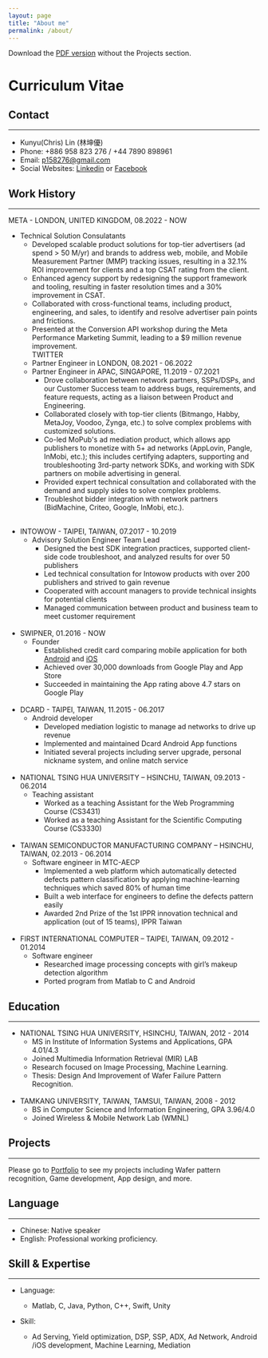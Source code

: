 ```yaml
---
layout: page
title: "About me"
permalink: /about/
---
```


Download the [PDF version](https://drive.google.com/file/d/1_1LuxFI6_fYXXXdQSvXcY4OlhTs3oQ2M/view?usp=drive_link) without the Projects section.

# Curriculum Vitae


## **Contact**
---
* Kunyu(Chris) Lin (林坤優)
* Phone: +886 958 823 276 / +44 7890 898961
* Email: p158276@gmail.com
* Social Websites: [Linkedin](https://tw.linkedin.com/in/p158276) or [Facebook](https://www.facebook.com/p158276)

## **Work History**
---
META - LONDON, UNITED KINGDOM, 08.2022 - NOW
- Technical Solution Consulatants
	- Developed scalable product solutions for top-tier advertisers (ad spend > 50 M/yr) and brands to address web, mobile, and Mobile Measurement Partner (MMP) tracking issues, resulting in a 32.1% ROI improvement for clients and a top CSAT rating from the client.
	- Enhanced agency support by redesigning the support framework and tooling, resulting in faster resolution times and a 30% improvement in CSAT.
	- Collaborated with cross-functional teams, including product, engineering, and sales, to identify and resolve advertiser pain points and frictions.
	- Presented at the Conversion API workshop during the Meta Performance Marketing Summit, leading to a $9 million revenue improvement.  
TWITTER 
	- Partner Engineer in LONDON, 08.2021 - 06.2022
	- Partner Engineer in APAC, SINGAPORE, 11.2019 - 07.2021
  		- Drove collaboration between network partners, SSPs/DSPs, and our Customer
Success team to address bugs, requirements, and feature requests, acting as a
liaison between Product and Engineering.
    	- Collaborated closely with top-tier clients (Bitmango, Habby, MetaJoy, Voodoo,
Zynga, etc.) to solve complex problems with customized solutions.
    	- Co-led MoPub's ad mediation product, which allows app publishers to monetize
with 5+ ad networks (AppLovin, Pangle, InMobi, etc.); this includes certifying
adapters, supporting and troubleshooting 3rd-party network SDKs, and working
with SDK partners on mobile advertising in general.
    	- Provided expert technical consultation and collaborated with the demand and
supply sides to solve complex problems.
		- Troubleshot bidder integration with network partners (BidMachine, Criteo,
Google, InMobi, etc.).
<br></br>
* INTOWOW - TAIPEI, TAIWAN, 07.2017 - 10.2019
	- Advisory Solution Engineer Team Lead
  		- Designed the best SDK integration practices, supported client-side code troubleshoot, and analyzed results for over 50 publishers
      - Led technical consultation for Intowow products with over 200 publishers and strived to gain revenue
      - Cooperated with account managers to provide technical insights for potential clients
      - Managed communication between product and business team to meet customer requirement
<br></br>      
* SWIPNER, 01.2016 - NOW
	- Founder
  		- Established credit card comparing mobile application for both [Android](https://tinyurl.com/hlcd978) and [iOS](https://tinyurl.com/yxbb5fa5) 
      - Achieved over 30,000 downloads from Google Play and App Store
      - Succeeded in maintaining the App rating above 4.7 stars on Google Play
<br></br>
* DCARD - TAIPEI, TAIWAN, 11.2015 - 06.2017
	- Android developer
  		-	Developed mediation logistic to manage ad networks to drive up revenue
      - Implemented and maintained Dcard Android App functions
      - Initiated several projects including server upgrade, personal nickname system, and online match service
<br></br>
* NATIONAL TSING HUA UNIVERSITY – HSINCHU, TAIWAN, 09.2013 - 06.2014
	- Teaching assistant
		- Worked as a teaching Assistant for the Web Programming Course (CS3431)
		- Worked as a teaching Assistant for the Scientific Computing Course (CS3330)
<br></br>
* TAIWAN SEMICONDUCTOR MANUFACTURING COMPANY – HSINCHU, TAIWAN, 02.2013 - 06.2014
	- Software engineer in MTC-AECP
		- Implemented a web platform which automatically detected defects pattern classification by applying machine-learning techniques which saved 80% of human time
		- Built a web interface for engineers to define the defects pattern easily
		- Awarded 2nd Prize of the 1st IPPR innovation technical and application (out of 15 teams), IPPR Taiwan
<br></br>    
* FIRST INTERNATIONAL COMPUTER – TAIPEI, TAIWAN, 09.2012 - 01.2014
	- Software engineer
		- Researched image processing concepts with girl’s makeup detection algorithm 
		- Ported program from Matlab to C and Android

## **Education**
---
* NATIONAL TSING HUA UNIVERSITY, HSINCHU, TAIWAN, 2012 - 2014
	- MS in Institute of Information Systems and Applications, GPA 4.01/4.3
  - Joined Multimedia Information Retrieval (MIR) LAB
  - Research focused on Image Processing, Machine Learning.
  - Thesis: Design And Improvement of Wafer Failure Pattern Recognition.
<br></br>  
* TAMKANG UNIVERSITY, TAIWAN, TAMSUI, TAIWAN, 2008 - 2012
	- BS in Computer Science and Information Engineering, GPA 3.96/4.0
  - Joined Wireless & Mobile Network Lab (WMNL)
  
## **Projects**
---
Please go to [Portfolio](https://p158276.github.io/portfolio/) to see my projects including Wafer pattern recognition, Game development, App design, and more.

## **Language**
---
*	Chinese: Native speaker
* English: Professional working proficiency.

## **Skill & Expertise**
---
*	Language:

	- Matlab, C, Java, Python, C++, Swift, Unity
*	Skill:

	- Ad Serving, Yield optimization, DSP, SSP, ADX, Ad Network, Android /iOS development, Machine Learning, Mediation


